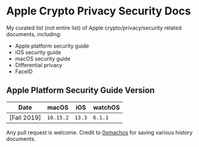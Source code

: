 # Apple Crypto Privacy Security Docs
My curated list (not entire list) of Apple crypto/privacy/security related documents, including:
- Apple platform security guide
- iOS security guide
- macOS security guide
- Differential privacy
- FaceID

## Apple Platform Security Guide Version
| Date            |    macOS    |  iOS   | watchOS |
| ----            | ----------- | ------ |-------- |
| [Fall 2019]     |  `10.15.2`  | `13.3` | `6.1.1` |


Any pull request is welcome.
Credit to [0xmachos](https://github.com/0xmachos) for saving various history documents.
